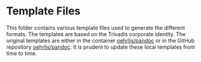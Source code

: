 # Template Files

This folder contains various template files used to generate the different
formats. The templates are based on the Trivadis corporate identity. The
original templates are either in the container
[oehrlis/pandoc](https://hub.docker.com/r/oehrlis/pandoc/builds) or in the
GitHub repository [oehrlis/pandoc](https://github.com/oehrlis/pandoc_template).
It is prudent to update these local templates from time to time.

